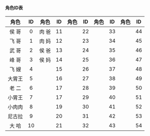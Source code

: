 #### 角色ID表

|角色  |ID |角色  |ID |角色  |ID |角色  |ID |角色  |ID |
| :--: |:-:| :--: |:-:| :--: |:-:| :--: |:-:| :--: |:-:|
|侯  哥|0  |肉  爸|11 |      |22 |      |33 |      |44 |
|飞  哥|1  |肉  妈|12 |      |23 |      |34 |      |45 |
|武  哥|2  |侯  爸|13 |      |24 |      |35 |      |46 |
|峰  哥|3  |侯  妈|14 |      |25 |      |36 |      |47 |
|飞  嫂|4  |      |15 |      |26 |      |37 |      |48 |
|大胃王|5  |      |16 |      |27 |      |38 |      |49 |
|老  二|6  |      |17 |      |28 |      |39 |      |50 |
|小胃王|7  |      |17 |      |29 |      |40 |      |51 |
|小肉肉|8  |      |19 |      |30 |      |41 |      |52 |
|尼古拉|9  |      |20 |      |31 |      |42 |      |53 |
|大  哈|10 |      |21 |      |32 |      |43 |      |54 |
